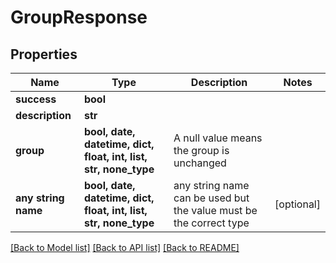 # GroupResponse


## Properties
Name | Type | Description | Notes
------------ | ------------- | ------------- | -------------
**success** | **bool** |  | 
**description** | **str** |  | 
**group** | **bool, date, datetime, dict, float, int, list, str, none_type** | A null value means the group is unchanged | 
**any string name** | **bool, date, datetime, dict, float, int, list, str, none_type** | any string name can be used but the value must be the correct type | [optional]

[[Back to Model list]](../README.md#documentation-for-models) [[Back to API list]](../README.md#documentation-for-api-endpoints) [[Back to README]](../README.md)


